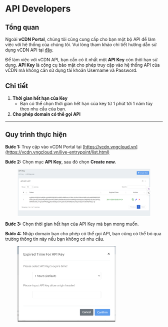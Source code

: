 # API Developers

## Tổng quan

Ngoài **vCDN Portal**, chúng tôi cũng cung cấp cho bạn một bộ API để làm việc với hệ thống của chúng tôi. Vui lòng tham khảo chi tiết hướng dẫn sử dụng vCDN API tại [đây](https://api-docs.vngcloud.vn/vcdn/#vcdn-api-documentation).&#x20;

Để làm việc với vCDN API, bạn cần có ít nhất một **API Key** còn thời hạn sử dụng. **API Key** là công cụ bảo mật cho phép truy cập vào hệ thống API của vCDN mà không cần sử dụng tài khoản Username và Password.&#x20;

## Chi tiết

1. **Thời gian hết hạn của Key**
   * Bạn có thể chọn thời gian hết hạn của key từ 1 phút tới 1 năm tùy theo nhu cầu của bạn.
2. **Cho phép domain có thể gọi API**

***

## **Quy trình thực hiện**

**Bước 1:** Truy cập vào vCDN Portal tại [https://vcdn.vngcloud.vn](https://vcdn.vngcloud.vn/live-entrypoint/list.html)

**Bước 2:** Chọn mục **API Key**, sau đó chọn **Create new.**

<figure><img src="../.gitbook/assets/image (2) (1) (1) (1) (1) (1) (1) (1) (1) (1).png" alt=""><figcaption></figcaption></figure>

**Bước 3:** Chọn thời gian hết hạn của API Key mà bạn mong muốn.&#x20;

**Bước 4:** Nhập domain bạn cho phép có thể gọi API, bạn cũng có thể bỏ qua trường thông tin này nếu bạn không có nhu cầu.

<figure><img src="../.gitbook/assets/image (1) (1) (1) (1) (1) (1) (1) (1) (1) (1) (1) (1) (1).png" alt="" width="312"><figcaption></figcaption></figure>
